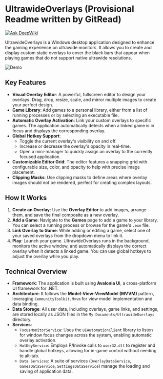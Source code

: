 # UltrawideOverlays (Provisional Readme written by GitRead)
[![Ask DeepWiki](https://devin.ai/assets/askdeepwiki.png)](https://deepwiki.com/ignaciotapie/UltrawideOverlays)

UltrawideOverlays is a Windows desktop application designed to enhance the gaming experience on ultrawide monitors. It allows you to create and display custom static overlays to cover the black bars that appear when playing games that do not support native ultrawide resolutions.

![Demo](https://i.imgur.com/RV4JX20.gif)

## Key Features

*   **Visual Overlay Editor**: A powerful, fullscreen editor to design your overlays. Drag, drop, resize, scale, and mirror multiple images to create your perfect design.
*   **Game Library**: Add games to a personal library, either from a list of running processes or by selecting an executable file.
*   **Automatic Overlay Activation**: Link your custom overlays to specific games. The application automatically detects when a linked game is in focus and displays the corresponding overlay.
*   **Global Hotkey Support**:
    *   Toggle the current overlay's visibility on and off.
    *   Increase or decrease the overlay's opacity in real-time.
    *   Open a mini-manager to quickly assign an overlay to the currently focused application.
*   **Customizable Editor Grid**: The editor features a snapping grid with configurable size, color, and opacity to help with precise image placement.
*   **Clipping Masks**: Use clipping masks to define areas where overlay images should not be rendered, perfect for creating complex layouts.

## How It Works

1.  **Create an Overlay**: Use the **Overlay Editor** to add images, arrange them, and save the final composite as a new overlay.
2.  **Add a Game**: Navigate to the **Games** page to add a game to your library. You can select a running process or browse for the game's `.exe` file.
3.  **Link Overlay to Game**: While adding or editing a game, select one of your saved overlays from the dropdown menu to link it.
4.  **Play**: Launch your game. UltrawideOverlays runs in the background, monitors the active window, and automatically displays the correct overlay when it detects a linked game. You can use global hotkeys to adjust the overlay while you play.

## Technical Overview

*   **Framework**: The application is built using **Avalonia UI**, a cross-platform UI framework for .NET.
*   **Architecture**: It follows the **Model-View-ViewModel (MVVM)** pattern, leveraging `CommunityToolkit.Mvvm` for view model implementation and data binding.
*   **Data Storage**: All user data, including overlays, game links, and settings, are stored locally as JSON files in the `My Documents/UltrawideOverlays` directory.
*   **Services**:
    *   `FocusMonitorService`: Uses the `UIAutomationClient` library to listen for window focus changes across the system, enabling automatic overlay activation.
    *   `HotKeyService`: Employs P/Invoke calls to `user32.dll` to register and handle global hotkeys, allowing for in-game control without needing to alt-tab.
    *   `Data Services`: A suite of services (`OverlayDataService`, `GamesDataService`, `SettingsDataService`) manage the loading and saving of application data.
